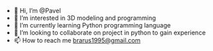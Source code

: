 - 👋 Hi, I’m @Pavel 
- 👀 I’m interested in 3D modeling and programming
- 🌱 I’m currently learning Python programming language
- 💞️ I’m looking to collaborate on project in python to gain experience
- 📫 How to reach me brarus1995@gmail.com

<!---
Brarus/Brarus is a ✨ special ✨ repository because its `README.md` (this file) appears on your GitHub profile.
You can click the Preview link to take a look at your changes.
--->
